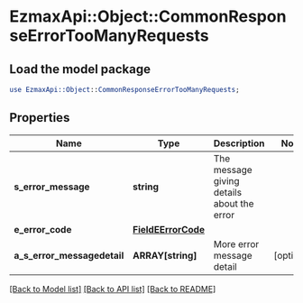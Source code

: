 # EzmaxApi::Object::CommonResponseErrorTooManyRequests

## Load the model package
```perl
use EzmaxApi::Object::CommonResponseErrorTooManyRequests;
```

## Properties
Name | Type | Description | Notes
------------ | ------------- | ------------- | -------------
**s_error_message** | **string** | The message giving details about the error | 
**e_error_code** | [**FieldEErrorCode**](FieldEErrorCode.md) |  | 
**a_s_error_messagedetail** | **ARRAY[string]** | More error message detail | [optional] 

[[Back to Model list]](../README.md#documentation-for-models) [[Back to API list]](../README.md#documentation-for-api-endpoints) [[Back to README]](../README.md)


